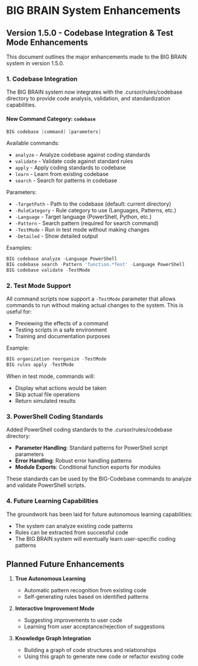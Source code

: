 # BIG BRAIN System Enhancements

## Version 1.5.0 - Codebase Integration & Test Mode Enhancements

This document outlines the major enhancements made to the BIG BRAIN system in version 1.5.0.

### 1. Codebase Integration

The BIG BRAIN system now integrates with the .cursor/rules/codebase directory to provide code analysis, validation, and standardization capabilities.

#### New Command Category: `codebase`

```powershell
BIG codebase [command] [parameters]
```

Available commands:
- `analyze` - Analyze codebase against coding standards
- `validate` - Validate code against standard rules
- `apply` - Apply coding standards to codebase
- `learn` - Learn from existing codebase
- `search` - Search for patterns in codebase

Parameters:
- `-TargetPath` - Path to the codebase (default: current directory)
- `-RuleCategory` - Rule category to use (Languages, Patterns, etc.)
- `-Language` - Target language (PowerShell, Python, etc.)
- `-Pattern` - Search pattern (required for search command)
- `-TestMode` - Run in test mode without making changes
- `-Detailed` - Show detailed output

Examples:
```powershell
BIG codebase analyze -Language PowerShell
BIG codebase search -Pattern 'function.*Test' -Language PowerShell
BIG codebase validate -TestMode
```

### 2. Test Mode Support

All command scripts now support a `-TestMode` parameter that allows commands to run without making actual changes to the system. This is useful for:

- Previewing the effects of a command
- Testing scripts in a safe environment
- Training and documentation purposes

Example:
```powershell
BIG organization reorganize -TestMode
BIG rules apply -TestMode
```

When in test mode, commands will:
- Display what actions would be taken
- Skip actual file operations
- Return simulated results

### 3. PowerShell Coding Standards

Added PowerShell coding standards to the .cursor/rules/codebase directory:

- **Parameter Handling**: Standard patterns for PowerShell script parameters
- **Error Handling**: Robust error handling patterns
- **Module Exports**: Conditional function exports for modules

These standards can be used by the BIG-Codebase commands to analyze and validate PowerShell scripts.

### 4. Future Learning Capabilities

The groundwork has been laid for future autonomous learning capabilities:

- The system can analyze existing code patterns
- Rules can be extracted from successful code
- The BIG BRAIN system will eventually learn user-specific coding patterns

## Planned Future Enhancements

1. **True Autonomous Learning**
   - Automatic pattern recognition from existing code
   - Self-generating rules based on identified patterns

2. **Interactive Improvement Mode**
   - Suggesting improvements to user code
   - Learning from user acceptance/rejection of suggestions

3. **Knowledge Graph Integration**
   - Building a graph of code structures and relationships
   - Using this graph to generate new code or refactor existing code